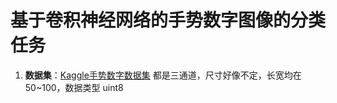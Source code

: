 # 基于卷积神经网络的手势数字图像的分类任务

1. **数据集**：[Kaggle手势数字数据集](https://www.kaggle.com/datasets/muhammadkhalid/sign-language-for-numbers/code) 都是三通道，尺寸好像不定，长宽均在50~100，数据类型 uint8